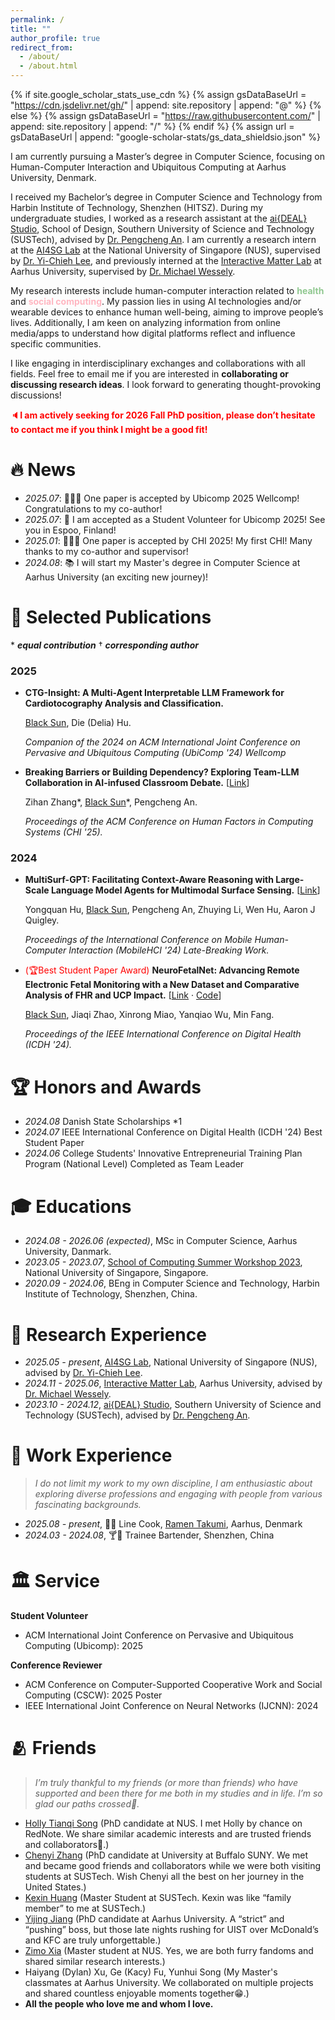 ```yaml
---
permalink: /
title: ""
author_profile: true
redirect_from:
  - /about/
  - /about.html
---
```


{% if site.google_scholar_stats_use_cdn %}
{% assign gsDataBaseUrl = "https://cdn.jsdelivr.net/gh/" | append: site.repository | append: "@" %}
{% else %}
{% assign gsDataBaseUrl = "https://raw.githubusercontent.com/" | append: site.repository | append: "/" %}
{% endif %}
{% assign url = gsDataBaseUrl | append: "google-scholar-stats/gs_data_shieldsio.json" %}

<span class='anchor' id='about-me'></span>

I am currently pursuing a Master’s degree in Computer Science, focusing on Human-Computer Interaction and Ubiquitous Computing at Aarhus University, Denmark.

I received my Bachelor’s degree in Computer Science and Technology from Harbin Institute of Technology, Shenzhen (HITSZ). During my undergraduate studies, I worked as a research assistant at the [ai{DEAL} Studio](https://anpengcheng.cn/about/), School of Design, Southern University of Science and Technology (SUSTech), advised by [Dr. Pengcheng An](https://anpengcheng.cn/about/). I am currently a research intern at the [AI4SG Lab](https://www.ai4sg.org/) at the National University of Singapore (NUS), supervised by [Dr. Yi-Chieh Lee](https://www.yclee.net/), and previously interned at the [Interactive Matter Lab](https://interactivematterlab.org/index.html) at Aarhus University, supervised by [Dr. Michael Wessely](https://interactivematterlab.org/profile.html).

My research interests include human-computer interaction related to <span style="color:rgb(144,200,144)">**health**</span> and <span style="color:lightpink">**social computing**</span>. My passion lies in using AI technologies and/or wearable devices to enhance human well-being, aiming to improve people’s lives. Additionally, I am keen on analyzing information from online media/apps to understand how digital platforms reflect and influence specific communities.

I like engaging in interdisciplinary exchanges and collaborations with all fields. Feel free to email me if you are interested in **collaborating or discussing research ideas**. I look forward to generating thought-provoking discussions!

<span style="color:red">🔈**I am actively seeking for 2026 Fall PhD position, please don’t hesitate to contact me if you think I might be a good fit!**</span>

# 🔥 News

- _2025.07_: 🎉🎉🎉 One paper is accepted by Ubicomp 2025 Wellcomp! Congratulations to my co-author!
- _2025.07_: 🥰 I am accepted as a Student Volunteer for Ubicomp 2025! See you in Espoo, Finland!
- _2025.01_: 🎉🎉🎉 One paper is accepted by CHI 2025! My first CHI! Many thanks to my co-author and supervisor!
- _2024.08_: 📚 I will start my Master's degree in Computer Science at Aarhus University (an exciting new journey)!

<span class='anchor' id='-publications'></span>

# 📝 Selected Publications

\* _**equal contribution**_	† ***corresponding author***

### 2025

- **CTG-Insight: A Multi-Agent Interpretable LLM Framework for Cardiotocography Analysis and Classification.**

  <u>Black Sun</u>, Die (Delia) Hu.

  _Companion of the 2024 on ACM International Joint Conference on Pervasive and Ubiquitous Computing (UbiComp '24) Wellcomp_

- **Breaking Barriers or Building Dependency? Exploring Team-LLM Collaboration in AI-infused Classroom Debate.** [[Link](https://dl.acm.org/doi/full/10.1145/3706598.3713853)]

  Zihan Zhang\*, <u>Black Sun</u>\*, Pengcheng An.

  _Proceedings of the ACM Conference on Human Factors in Computing Systems (CHI '25)._

### 2024

- **MultiSurf-GPT: Facilitating Context-Aware Reasoning with Large-Scale Language Model Agents for Multimodal Surface Sensing.** [[Link](https://dl.acm.org/doi/abs/10.1145/3640471.3680450)]

  Yongquan Hu, <u>Black Sun</u>, Pengcheng An, Zhuying Li, Wen Hu, Aaron J Quigley.

  _Proceedings of the International Conference on Mobile Human-Computer Interaction (MobileHCI '24) Late-Breaking Work._

- <span style="color:red">(🏆Best Student Paper Award)</span> **NeuroFetalNet: Advancing Remote Electronic Fetal Monitoring with a New Dataset and Comparative Analysis of FHR and UCP Impact.** [[Link](https://ieeexplore.ieee.org/abstract/document/10645942) · [Code](https://github.com/BlackThompson/NeuroFetalNet)]

  <u>Black Sun</u>, Jiaqi Zhao, Xinrong Miao, Yanqiao Wu, Min Fang.

  _Proceedings of the IEEE International Conference on Digital Health (ICDH '24)._

# 🏆 Honors and Awards

- _2024.08_ Danish State Scholarships \*1
- _2024.07_ IEEE International Conference on Digital Health (ICDH '24) Best Student Paper
- _2024.06_ College Students' Innovative Entrepreneurial Training Plan Program (National Level) Completed as Team Leader

# 🎓 Educations

- _2024.08 - 2026.06 (expected)_, MSc in Computer Science, Aarhus University, Danmark.
- _2023.05 - 2023.07_, [School of Computing Summer Workshop 2023](https://github.com/BlackThompson/HCI-Hot-Research-Topic-Analysis-and-Modeling), National University of Singapore, Singapore.
- _2020.09 - 2024.06_, BEng in Computer Science and Technology, Harbin Institute of Technology, Shenzhen, China.

# 🔬 Research Experience

- _2025.05 - present_, [AI4SG Lab](https://www.ai4sg.org/), National University of Singapore (NUS), advised by [Dr. Yi-Chieh Lee](https://www.yclee.net/).
- _2024.11 - 2025.06_, [Interactive Matter Lab](https://interactivematterlab.org/), Aarhus University, advised by [Dr. Michael Wessely](https://interactivematterlab.org/profile.html).
- _2023.10 - 2024.12_, [ai{DEAL} Studio](https://anpengcheng.cn/about/), Southern University of Science and Technology (SUSTech), advised by [Dr. Pengcheng An](https://anpengcheng.cn/about/).



<span class='anchor' id='-work'></span>

# 🧭 Work Experience

> *I do not limit my work to my own discipline, I am enthusiastic about exploring diverse professions and engaging with people from various fascinating backgrounds.*

- _2025.08 - present_, 🍜🍥 Line Cook, [Ramen Takumi](https://www.facebook.com/RamenTakumi.DK/), Aarhus, Denmark
- _2024.03 - 2024.08_, 🍸🍹 Trainee Bartender, Shenzhen, China

<span class='anchor' id='-service'></span>

# 🏛️ Service

<span class='anchor' id='-friends'></span>

**Student Volunteer**

- ACM International Joint Conference on Pervasive and Ubiquitous Computing (Ubicomp): 2025

**Conference Reviewer**

- ACM Conference on Computer-Supported Cooperative Work and Social Computing (CSCW): 2025 Poster
- IEEE International Joint Conference on Neural Networks (IJCNN): 2024

# 🫂 Friends

> *I’m truly thankful to my friends (or more than friends) who have supported and been there for me both in my studies and in life. I’m so glad our paths crossed💐.* 

- [Holly Tianqi Song](https://hollysong.notion.site/) (PhD candidate at NUS. I met Holly by chance on RedNote. We share similar academic interests and are trusted friends and collaborators🥰.)
- [Chenyi Zhang](https://scholar.google.com/citations?user=fRzf0_0AAAAJ&hl=en) (PhD candidate at University at Buffalo SUNY. We met and became good friends and collaborators while we were both visiting students at SUSTech. Wish Chenyi all the best on her journey in the United States.)
- [Kexin Huang](https://scholar.google.com/citations?user=xOHik88AAAAJ&hl=en&oi=sra) (Master Student at SUSTech. Kexin was like “family member” to me at SUSTech.)
- [Yijing Jiang](https://www.yijingjiang.com/) (PhD candidate at Aarhus University. A “strict” and “pushing” boss, but those late nights rushing for UIST over McDonald’s and KFC are truly unforgettable.)
- [Zimo Xia](https://gelatinous-poet-461.notion.site/Zimo-s-Homepage-1ea5fb87a35d8031a4dfeeb9c1eeda6c) (Master student at NUS. Yes, we are both furry fandoms and shared similar research interests.)
- Haiyang (Dylan) Xu, Ge (Kacy) Fu, Yunhui Song (My Master's classmates at Aarhus University. We collaborated on multiple projects and shared countless enjoyable moments together😁.)
- **All the people who love me and whom I love.**

